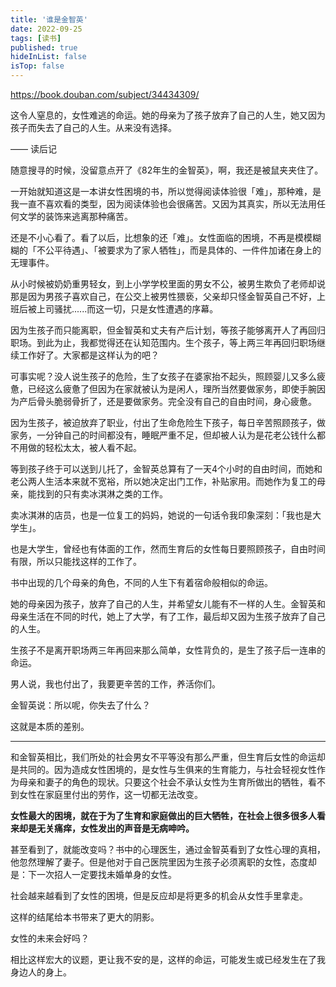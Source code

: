 ```yaml
---
title: '谁是金智英'
date: 2022-09-25
tags: [读书]
published: true
hideInList: false
isTop: false
---
```


<https://book.douban.com/subject/34434309/>

这令人窒息的，女性难逃的命运。她的母亲为了孩子放弃了自己的人生，她又因为孩子而失去了自己的人生。从来没有选择。

—— 读后记

<!--more-->



随意搜寻的时候，没留意点开了《82年生的金智英》，啊，我还是被鼠夹夹住了。

一开始就知道这是一本讲女性困境的书，所以觉得阅读体验很「难」，那种难，是我一直不喜欢看的类型，因为阅读体验也会很痛苦。又因为其真实，所以无法用任何文学的装饰来逃离那种痛苦。

还是不小心看了。看了以后，比想象的还「难」。女性面临的困境，不再是模模糊糊的「不公平待遇」、「被要求为了家人牺牲」，而是具体的、一件件加诸在身上的无理事件。

从小时候被奶奶重男轻女，到上小学学校里面的男女不公，被男生欺负了老师却说那是因为男孩子喜欢自己，在公交上被男性猥亵，父亲却只怪金智英自己不好，上班后被上司骚扰......而这一切，只是女性遭遇的序幕。

因为生孩子而只能离职，但金智英和丈夫有产后计划，等孩子能够离开人了再回归职场。到此为止，我都觉得还在认知范围内。生个孩子，等上两三年再回归职场继续工作好了。大家都是这样认为的吧？

可事实呢？没人说生孩子的危险，生了女孩子在婆家抬不起头，照顾婴儿又多么疲惫，已经这么疲惫了但因为在家就被认为是闲人，理所当然要做家务，即使手腕因为产后骨头脆弱骨折了，还是要做家务。完全没有自己的自由时间，身心疲惫。

因为生孩子，被迫放弃了职业，付出了生命危险生下孩子，每日辛苦照顾孩子，做家务，一分钟自己的时间都没有，睡眠严重不足，但却被人认为是花老公钱什么都不用做的轻松太太，被人看不起。

等到孩子终于可以送到儿托了，金智英总算有了一天4个小时的自由时间，而她和老公两人生活本来就不宽裕，所以她决定出门工作，补贴家用。而她作为复工的母亲，能找到的只有卖冰淇淋之类的工作。

卖冰淇淋的店员，也是一位复工的妈妈，她说的一句话令我印象深刻：「我也是大学生」。

也是大学生，曾经也有体面的工作，然而生育后的女性每日要照顾孩子，自由时间有限，所以只能找这样的工作了。

书中出现的几个母亲的角色，不同的人生下有着宿命般相似的命运。

她的母亲因为孩子，放弃了自己的人生，并希望女儿能有不一样的人生。金智英和母亲生活在不同的时代，她上了大学，有了工作，最后却又因为生孩子放弃了自己的人生。

生孩子不是离开职场两三年再回来那么简单，女性背负的，是生了孩子后一连串的命运。

男人说，我也付出了，我要更辛苦的工作，养活你们。

金智英说：所以呢，你失去了什么？

这就是本质的差别。

---

和金智英相比，我们所处的社会男女不平等没有那么严重，但生育后女性的命运却是共同的。因为造成女性困境的，是女性与生俱来的生育能力，与社会轻视女性作为母亲和妻子的角色的现状。只要这个社会不承认女性为生育所做出的牺牲，看不到女性在家庭里付出的劳作，这一切都无法改变。

**女性最大的困境，就在于为了生育和家庭做出的巨大牺牲，在社会上很多很多人看来却是无关痛痒，女性发出的声音是无病呻吟。**

甚至看到了，就能改变吗？书中的心理医生，通过金智英看到了女性心理的真相，他忽然理解了妻子。但是他对于自己医院里因为生孩子必须离职的女性，态度却是：下一次招人一定要找未婚单身的女性。

社会越来越看到了女性的困境，但是反应却是将更多的机会从女性手里拿走。

这样的结尾给本书带来了更大的阴影。

女性的未来会好吗？

相比这样宏大的议题，更让我不安的是，这样的命运，可能发生或已经发生在了我身边人的身上。
